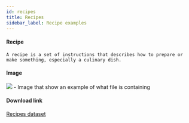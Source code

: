 ```yaml
---
id: recipes
title: Recipes
sidebar_label: Recipe examples
---
```



#### Recipe



```
A recipe is a set of instructions that describes how to prepare or make something, especially a culinary dish.
```

#### Image
![](https://raw.githubusercontent.com/GroceriStar/creative/master/) - Image that show an example of what file is containing

#### Download link
[Recipes dataset](https://github.com/GroceriStar/static-data-plain/blob/master/data/clean/Recipe/Recipe4/recipe.json)
